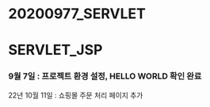 # 20200977_SERVLET

# SERVLET_JSP
### 9월 7일 : 프로젝트 환경 설정, HELLO WORLD 확인 완료

22년 10월 11일 : 쇼핑몰 주문 처리 페이지 추가


